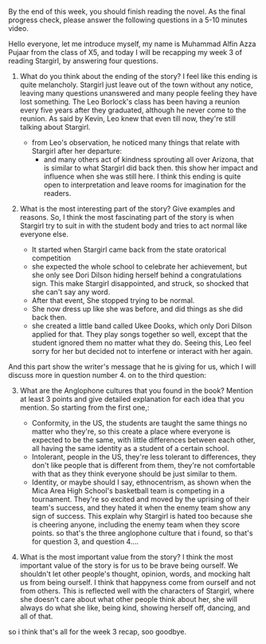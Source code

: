 By the end of this week, you should finish reading the novel. As the final progress check, please answer the following questions in a 5-10 minutes video.

Hello everyone, let me introduce myself, my name is Muhammad Alfin Azza Pujaar from the class of X5, and today I will be recapping my week 3 of reading Stargirl, by answering four questions.

1. What do you think about the ending of the story?
   I feel like this ending is quite melancholy. 
   Stargirl just leave out of the town without any notice, leaving many questions unanswered and many people feeling they have lost something.
   The Leo Borlock's class has been having a reunion every five years after they graduated, although he never come to the reunion.
   As said by Kevin, Leo knew that even till now, they're still talking about Stargirl.
   - from Leo's observation, he noticed many things that relate with Stargirl after her departure:
	   - and many others act of kindness sprouting all over Arizona, that is similar to what Stargirl did back then.
   this show her impact and influence when she was still here.
   I think this ending is quite open to interpretation and leave rooms for imagination for the readers.

2. What is the most interesting part of the story? Give examples and reasons.
   So,
   I think the most fascinating part of the story is when Stargirl try to suit in with the student body and tries to act normal like everyone else.
   - It started when Stargirl came back from the state oratorical competition
   - she expected the whole school to celebrate her achievement, but she only see Dori Dilson hiding herself behind a congratulations sign. This make Stargirl disappointed, and struck, so shocked that she can't say any word.
   - After that event, She stopped trying to be normal.
   - She now dress up like she was before, and did things as she did back then.
   - she created a little band called Ukee Dooks, which only Dori Dilson applied for that. They play songs together so well, except that the student ignored them no matter what they do. Seeing this, Leo feel sorry for her but decided not to interfene or interact with her again.
  
  And this part show the writer's message that he is giving for us, which I will discuss more in question number 4.
  on to the third question:

3. What are the Anglophone cultures that you found in the book? Mention at least 3 points and give detailed explanation for each idea that you mention.
   So starting from the first one,:
	- Conformity, in the US, the students are taught the same things no matter who they're, so this create a place where everyone is expected to be the same, with little differences between each other, all having the same identity as a student of a certain school.
	- Intolerant, people in the US, they're less tolerant to differences, they don't like people that is different from them, they're not comfortable with that as they think everyone should be just similar to them.
	- Identity, or maybe should I say, ethnocentrism, as shown when the Mica Area High School's basketball team is competing in a tournament. They're so excited and moved by the uprising of their team's success, and they hated it when the enemy team show any sign of success. This explain why Stargirl is hated too because she is cheering anyone, including the enemy team when they score points.
	so that's the three anglophone culture that i found, so that's for question 3, and question 4....

4. What is the most important value from the story?
    I think the most important value of the story is for us to be brave being ourself. We shouldn't let other people's thought, opinion, words, and mocking halt us from being ourself. 
    I think that happyness come from ourself and not from others. This is reflected well with the characters of Stargirl, where she doesn't care about what other people think about her, she will always do what she like, being kind, showing herself off, dancing, and all of that.

so i think that's all for the week 3 recap, soo goodbye.
